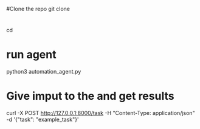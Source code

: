 #Clone the repo
git clone <repository-url>
# 
cd <repository-folder>

# run agent
python3 automation_agent.py

# Give imput to the and get results

curl -X POST http://127.0.0.1:8000/task -H "Content-Type: application/json" -d '{"task": "example_task"}'

